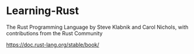# Learning-Rust

The Rust Programming Language
by Steve Klabnik and Carol Nichols, with contributions from the Rust Community

 https://doc.rust-lang.org/stable/book/
